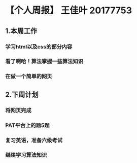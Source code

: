# 【个人周报】 王佳叶 20177753

## 1.本周工作

### 学习html以及css的部分内容

### 看了啊哈！算法掌握一些算法知识

### 在做一个简单的网页

## 2.下周计划

### 将网页完成

### PAT平台上的题5题

### 复习英语，准备六级考试

### 继续学习算法知识
